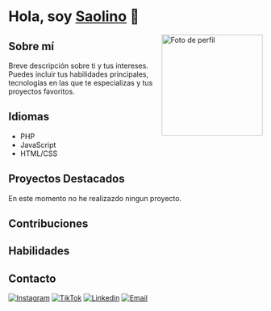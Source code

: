 # Hola, soy [Saolino](https://github.com/tu-nombre) 👋

<img align="right" width="200" src="tu-imagen-de-perfil.jpg" alt="Foto de perfil">

## Sobre mí

Breve descripción sobre ti y tus intereses. Puedes incluir tus habilidades principales, tecnologías en las que te especializas y tus proyectos favoritos.

## Idiomas

- PHP
- JavaScript
- HTML/CSS

## Proyectos Destacados

En este momento no he realizazdo ningun proyecto.

## Contribuciones




## Habilidades



## Contacto
[![Instagram](https://img.shields.io/badge/-Instagram-E4405F?style=flat-square&logo=instagram&logoColor=white&link=https://www.instagram.com/tu-usuario-de-instagram)](https://www.instagram.com/@koldo_urr)
[![TikTok](https://img.shields.io/badge/-TikTok-000000?style=flat-square&logo=tiktok&logoColor=white&link=https://www.tiktok.com/@tu-usuario-de-tiktok)](https://www.tiktok.com/@koldo_urr)
[![Linkedin](https://img.shields.io/badge/-LinkedIn-blue?style=flat-square&logo=Linkedin&logoColor=white&link=https://www.linkedin.com/in/tu-nombre)](https://www.linkedin.com/in/tu-nombre)
[![Email](https://img.shields.io/badge/-Email-D14836?style=flat-square&logo=gmail&logoColor=white&link=mailto:koldourroz@gmail.com)](mailto:tu-koldourroz@gmail.com)
